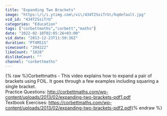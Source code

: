 ```yaml
---
title: "Expanding Two Brackets"
image: "https:\/\/i.ytimg.com\/vi\/434T2SsiTrU\/hqdefault.jpg"
vid_id: "434T2SsiTrU"
categories: "Education"
tags: ["corbettmaths","corbett","maths"]
date: "2022-02-10T02:05:26+03:00"
vid_date: "2013-12-23T11:50:36Z"
duration: "PT4M51S"
viewcount: "204222"
likeCount: "1028"
dislikeCount: ""
channel: "corbettmaths"
---
```

{% raw %}Corbettmaths - This video explains how to expand a pair of brackets using FOIL. It goes through a few examples including squaring a single bracket.<br />Practice Questions: <a rel="nofollow" target="blank" href="http://corbettmaths.com/wp-content/uploads/2013/02/expanding-two-brackets-pdf1.pdf">http://corbettmaths.com/wp-content/uploads/2013/02/expanding-two-brackets-pdf1.pdf</a><br />Textbook Exercises: <a rel="nofollow" target="blank" href="https://corbettmaths.com/wp-content/uploads/2013/02/expanding-two-brackets-pdf2.pdf">https://corbettmaths.com/wp-content/uploads/2013/02/expanding-two-brackets-pdf2.pdf</a>{% endraw %}
